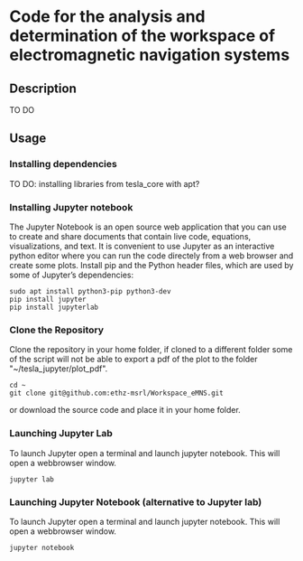 # Code for the analysis and determination of the workspace of electromagnetic navigation systems

## Description

TO DO


## Usage

### Installing dependencies

TO DO: installing libraries from tesla_core with apt?

### Installing Jupyter notebook

The Jupyter Notebook is an open source web application that you can use to create and share documents that contain live code, equations, visualizations, and text.
It is convenient to use Jupyter as an interactive python editor where you can run the code directely from a web browser and create some plots.
Install pip and the Python header files, which are used by some of Jupyter’s dependencies:

```
sudo apt install python3-pip python3-dev
pip install jupyter
pip install jupyterlab
```

### Clone the Repository

Clone the repository in your home folder, if cloned to a different folder some of the script will not be able to export a pdf of the plot to the folder "~/tesla_jupyter/plot_pdf".

```
cd ~
git clone git@github.com:ethz-msrl/Workspace_eMNS.git
```
or download the source code and place it in your home folder.

### Launching Jupyter Lab 

To launch Jupyter open a terminal and launch jupyter notebook. This will open a webbrowser window. 

```
jupyter lab
```

### Launching Jupyter Notebook (alternative to Jupyter lab)

To launch Jupyter open a terminal and launch jupyter notebook. This will open a webbrowser window. 

```
jupyter notebook
```